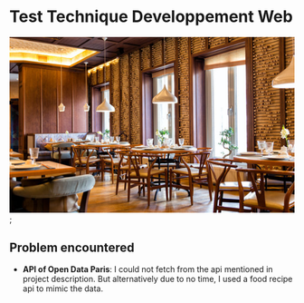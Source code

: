 # Test Technique Developpement Web

![Screenshot the project](restaurantPic.jpg);

## Problem encountered

- **API of Open Data Paris**: I could not fetch from the api mentioned in project description. But alternatively due to no time, I used a food recipe api to mimic the data.
